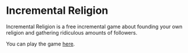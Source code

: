 # Incremental Religion
Incremental Religion is a free incremental game about founding your own religion and gathering ridiculous amounts of followers.

You can play the game [here](http://erezbm.github.io/incremental-religion).
